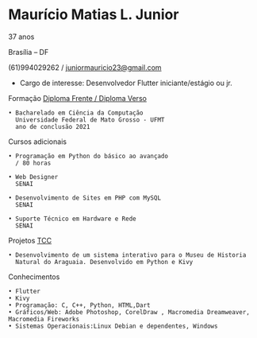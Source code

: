 # Maurício Matias L. Junior

37 anos

Brasília – DF

(61)994029262 / juniormauricio23@gmail.com

- Cargo de interesse: Desenvolvedor Flutter iniciante/estágio ou jr. 

Formação
   <a href="https://github.com/juniormauricio23/curriculo/blob/f381c4b679ebb3a11ab48364cc1c44ad82b44962/diploma_frente1.jpg/">Diploma Frente </a>  <a href="https://github.com/juniormauricio23/curriculo/blob/f381c4b679ebb3a11ab48364cc1c44ad82b44962/diploma_verso1.jpg/">/ Diploma Verso</a>    

    • Bacharelado em Ciência da Computação 
      Universidade Federal de Mato Grosso - UFMT 
      ano de conclusão 2021      
    

   
   
          

Cursos adicionais

    • Programação em Python do básico ao avançado
      / 80 horas

    • Web Designer 
      SENAI

    • Desenvolvimento de Sites em PHP com MySQL
      SENAI
      
    • Suporte Técnico em Hardware e Rede
      SENAI
      
Projetos
<a href="https://github.com/juniormauricio23/TCC/">TCC </a> 

    • Desenvolvimento de um sistema interativo para o Museu de Historia
      Natural do Araguaia. Desenvolvido em Python e Kivy    
       
      

Conhecimentos

    • Flutter
    • Kivy  
    • Programação: C, C++, Python, HTML,Dart
    • Gráficos/Web: Adobe Photoshop, CorelDraw , Macromedia Dreamweaver, Macromedia Fireworks
    • Sistemas Operacionais:Linux Debian e dependentes, Windows   
    



